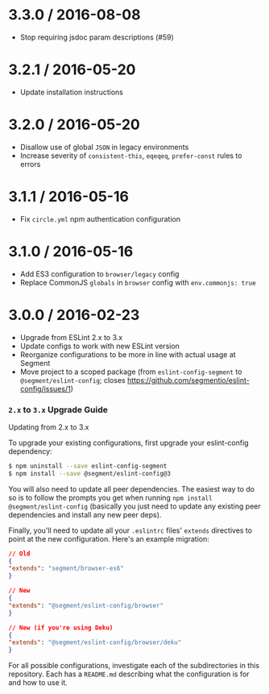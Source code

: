 3.3.0 / 2016-08-08
==================

  * Stop requiring jsdoc param descriptions (#59)

3.2.1 / 2016-05-20
==================

* Update installation instructions

3.2.0 / 2016-05-20
==================

* Disallow use of global `JSON` in legacy environments
* Increase severity of `consistent-this`, `eqeqeq`, `prefer-const` rules to errors

3.1.1 / 2016-05-16
==================

* Fix `circle.yml` npm authentication configuration

3.1.0 / 2016-05-16
==================

* Add ES3 configuration to `browser/legacy` config
* Replace CommonJS `globals` in `browser` config with `env.commonjs: true`

3.0.0 / 2016-02-23
========================

* Upgrade from ESLint 2.x to 3.x
* Update configs to work with new ESLint version
* Reorganize configurations to be more in line with actual usage at Segment
* Move project to a scoped package (from `eslint-config-segment` to `@segment/eslint-config`; closes https://github.com/segmentio/eslint-config/issues/1)

### `2.x` to `3.x` Upgrade Guide

Updating from 2.x to 3.x
  
To upgrade your existing configurations, first upgrade your eslint-config dependency:

```sh
$ npm uninstall --save eslint-config-segment
$ npm install --save @segment/eslint-config@3
```

You will also need to update all peer dependencies. The easiest way to do so is to follow the prompts you get when running `npm install @segment/eslint-config` (basically you just need to update any existing peer dependencies and install any new peer deps).

Finally, you'll need to update all your `.eslintrc` files' `extends` directives to point at the new configuration. Here's an example migration:

```json
// Old
{
"extends": "segment/browser-es6"
}

// New
{
"extends": "@segment/eslint-config/browser"
}

// New (if you're using Deku)
{
"extends": "@segment/eslint-config/browser/deku"
}
```

For all possible configurations, investigate each of the subdirectories in this repository. Each has a `README.md` describing what the configuration is for and how to use it.
